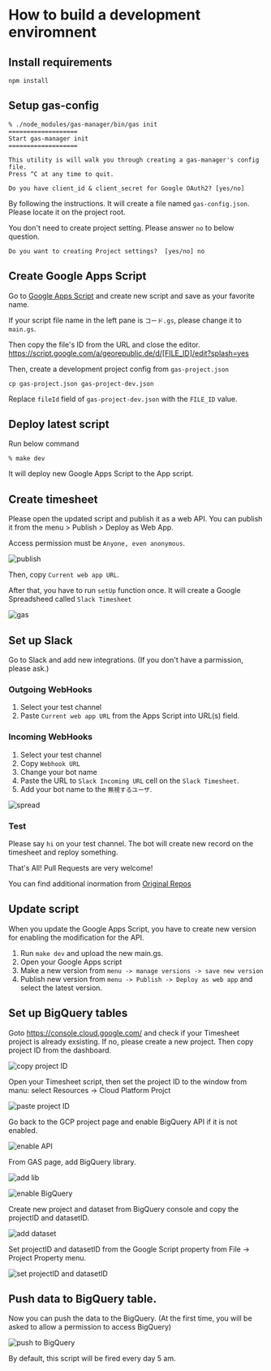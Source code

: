 # How to build a development enviromnent

## Install requirements

```
npm install
```

## Setup gas-config

```
% ./node_modules/gas-manager/bin/gas init
===================
Start gas-manager init
===================

This utility is will walk you through creating a gas-manager's config file.
Press ^C at any time to quit.

Do you have client_id & client_secret for Google OAuth2? [yes/no] 
```

By following the instructions. It will create a file named `gas-config.json`. Please locate it on the project root.

You don't need to create project setting. Please answer `no` to below question.

```
Do you want to creating Project settings?  [yes/no] no
```

## Create Google Apps Script

Go to [Google Apps Script](https://script.google.com/home) and create new script and save as your favorite name.

If your script file name in the left pane is `コード.gs`, please change it to `main.gs`.

Then copy the file's ID from the URL and close the editor.
https://script.google.com/a/georepublic.de/d/[FILE_ID]/edit?splash=yes


Then, create a development project config from `gas-project.json`

```
cp gas-project.json gas-project-dev.json
```

Replace `fileId` field of `gas-project-dev.json` with the `FILE_ID` value.

## Deploy latest script

Run below command

```
% make dev
```

It will deploy new Google Apps Script to the App script.

## Create timesheet

Please open the updated script and publish it as a web API.
You can publish it from the menu > Publish > Deploy as Web App.

Access permission must be `Anyone, even anonymous`.

![publish](https://i.gyazo.com/204a0b29dc9e7d50977804de5867fc47.png)

Then, copy `Current web app URL`. 

After that, you have to run `setUp` function once. It will create a Google Spreadsheed called `Slack Timesheet`

![gas](https://i.gyazo.com/a6cc4378ca047d95053589d983773b96.png)

## Set up Slack

Go to Slack and add new integrations. (If you don't have a parmission, please ask.)

### Outgoing WebHooks

1. Select your test channel 
2. Paste `Current web app URL` from the Apps Script into URL(s) field.

### Incoming WebHooks

1. Select your test channel
2. Copy `Webhook URL`
3. Change your bot name
4. Paste the URL to `Slack Incoming URL` cell on the `Slack Timesheet`.
5. Add your bot name to the `無視するユーザ`.

![spread](https://i.gyazo.com/8115e524e1e682db1923f1498d5572c6.png)


### Test

Please say `hi` on your test channel. The bot will create new record on the timesheet and reploy something.

That's All! Pull Requests are very welcome!

You can find additional inormation from [Original Repos](https://github.com/masuidrive/miyamoto)


## Update script

When you update the Google Apps Script, you have to create new version for enabling the modification for the API.

1. Run `make dev` and upload the new main.gs.
2. Open your Google Apps script
3. Make a new version from `menu -> manage versions -> save new version`
4. Publish new version from `menu -> Publish -> Deploy as web app` and select the latest version.

## Set up BigQuery tables

Goto https://console.cloud.google.com/ and check if your Timesheet project is already exsisting.
If no, please create a new project.
Then copy project ID from the dashboard.

![copy project ID](docs/copy_project_id.png)

Open your Timesheet script, then set the project ID to the window from manu: select Resources -> Cloud Platform Projct

![paste project ID](docs/paste_project_ID.png)

Go back to the GCP project page and enable BigQuery API if it is not enabled.

![enable API](docs/enableAPI.png)

From GAS page, add BigQuery library.

![add lib](docs/enable_lib.png)

![enable BigQuery](docs/enableBigQuery.png)

Create new project and dataset from BigQuery console and copy the projectID and datasetID.

![add dataset](docs/add-dataset.png)

Set projectID and datasetID from the Google Script property from File -> Project Property menu.

![set projectID and datasetID](docs/set-properties.png)

## Push data to BigQuery table.

Now you can push the data to the BigQuery.
(At the first time, you will be asked to allow a permission to access BigQuery)

![push to BigQuery](docs/pushToBigquery.png)

By default, this script will be fired every day 5 am.